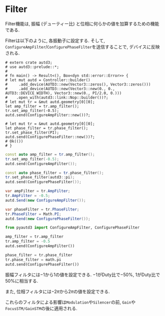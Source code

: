 # Filter

Filter機能は, 振幅 (デューティー比) と位相に何らかの値を加算するための機能である.

Filterは以下のように, 各振動子に設定する.
そして, `ConfigureAmpFilter`/`ConfigurePhaseFilter`を送信することで, デバイスに反映される.

```rust,edition2021
# extern crate autd3;
# use autd3::prelude::*;
# 
# fn main() -> Result<(), Box<dyn std::error::Error>> {
# let mut autd = Controller::builder()
#     .add_device(AUTD3::new(Vector3::zeros(), Vector3::zeros()))
#     .add_device(AUTD3::new(Vector3::new(0., 0., AUTD3::DEVICE_WIDTH), Vector3::new(0., PI/2.0, 0.)))
#    .open_with(autd3::link::Nop::builder())?;
# let mut tr = &mut autd.geometry[0][0];
let amp_filter = tr.amp_filter();
tr.set_amp_filter(-0.5);
autd.send(ConfigureAmpFilter::new())?;

# let mut tr = &mut autd.geometry[0][0];
let phase_filter = tr.phase_filter();
tr.set_phase_filter(PI);
autd.send(ConfigurePhaseFilter::new())?;
# Ok(())
# }
```

```cpp
const auto amp_filter = tr.amp_filter();
tr.set_amp_filter(-0.5);
autd.send(ConfigureAmpFilter());

const auto phase_filter = tr.phase_filter();
tr.set_phase_filter(autd3::pi);
autd.send(ConfigurePhaseFilter());
```

```cs
var ampFilter = tr.AmpFilter;
tr.AmpFilter = -0.5;
autd.Send(new ConfigureAmpFilter());

var phaseFilter = tr.PhaseFilter;
tr.PhaseFilter = Math.PI;
autd.Send(new ConfigurePhaseFilter());
```

```python
from pyautd3 import ConfigureAmpFilter, ConfigurePhaseFilter

amp_filter = tr.amp_filter
tr.amp_filter = -0.5
autd.send(ConfigureAmpFilter())

phase_filter = tr.phase_filter
tr.phase_filter = math.pi
autd.send(ConfigurePhaseFilter())
```

振幅フィルタには$-1$から$1$の値を設定できる.
$-1$がDuty比で$-50\%$, $1$がDuty比で$50\%$に相当する.

また, 位相フィルタには$-2\pi$から$2\pi$の値を設定できる.

これらのフィルタによる影響は`Modulation`や`Silencer`の前, `Gain`や`FocusSTM/GainSTM`の後に適用される.
